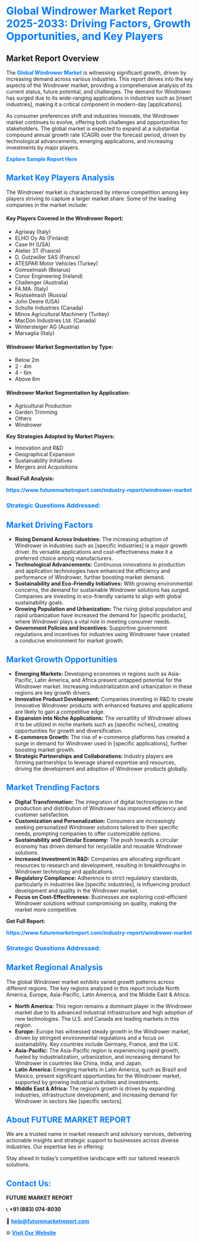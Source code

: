<h1 style="color: #007BFF;">Global Windrower Market Report 2025-2033: Driving Factors, Growth Opportunities, and Key Players</h1>

<section id="overview">
<h2>Market Report Overview</h2>
<p>The <a href="https://www.futuremarketreport.com/industry-report/windrower-market" style="color: #007BFF; text-decoration: none;"><strong>Global Windrower Market</strong></a> is witnessing significant growth, driven by increasing demand across various industries. This report delves into the key aspects of the Windrower market, providing a comprehensive analysis of its current status, future potential, and challenges. The demand for Windrower has surged due to its wide-ranging applications in industries such as [insert industries], making it a critical component in modern-day [applications].</p>
<p>As consumer preferences shift and industries innovate, the Windrower market continues to evolve, offering both challenges and opportunities for stakeholders. The global market is expected to expand at a substantial compound annual growth rate (CAGR) over the forecast period, driven by technological advancements, emerging applications, and increasing investments by major players.</p>
</section>

<section id="overview">
<p><a href="https://www.futuremarketreport.com/request-sample/reportId=111388" style="color: #007BFF; text-decoration: none;"><strong>Explore Sample Report Here</strong></a></p>
</section>

<section id="key-players">
<h2 style="color: #007BFF;">Market Key Players Analysis</h2>
<p>The Windrower market is characterized by intense competition among key players striving to capture a larger market share. Some of the leading companies in the market include:</p>
<h4>Key Players Covered in the Windrower Report:</h4>
<ul><li>Agriway (Italy)</li><li>ELHO Oy Ab (Finland)</li><li>Case IH (USA)</li><li>Atelier 3T (France)</li><li>D. Gutzwiller SAS (France)</li><li>ATESPAR Motor Vehicles (Turkey)</li><li>Gomselmash (Belarus)</li><li>Conor Engineering (Ireland)</li><li>Challenger (Australia)</li><li>FA.MA. (Italy)</li><li>Rostselmash (Russia)</li><li>John Deere (USA)</li><li>Schulte Industries (Canada)</li><li>Minos Agricultural Machinery (Turkey)</li><li>MacDon Industries Ltd. (Canada)</li><li>Wintersteiger AG (Austria)</li><li>Marsaglia (Italy)</li></ul>
<h4>Windrower Market Segmentation by Type:</h4>
<ul><li>Below 2m</li><li>2 - 4m</li><li>4 - 6m</li><li>Above 6m</li></ul>

<h4>Windrower Market Segmentation by Application:</h4>
<ul><li>Agricultural Production</li><li>Garden Trimming</li><li>Others</li><li>Windrower</li></ul>
<p><strong>Key Strategies Adopted by Market Players:</strong></p>
<ul>
<li>Innovation and R&D</li>
<li>Geographical Expansion</li>
<li>Sustainability Initiatives</li>
<li>Mergers and Acquisitions</li>
</ul>
</section>

<section>
<p><strong>Read Full Analysis: </strong></p><a href="https://www.futuremarketreport.com/industry-report/windrower-market" style="color: #007BFF; text-decoration: none;"><strong>https://www.futuremarketreport.com/industry-report/windrower-market</strong></a>
<h3 style="color: #007BFF;">Strategic Questions Addressed:</h3>
</section>

<section id="driving-factors">
<h2 style="color: #007BFF;">Market Driving Factors</h2>
<ul>
<li><strong>Rising Demand Across Industries:</strong> The increasing adoption of Windrower in industries such as [specific industries] is a major growth driver. Its versatile applications and cost-effectiveness make it a preferred choice among manufacturers.</li>
<li><strong>Technological Advancements:</strong> Continuous innovations in production and application technologies have enhanced the efficiency and performance of Windrower, further boosting market demand.</li>
<li><strong>Sustainability and Eco-Friendly Initiatives:</strong> With growing environmental concerns, the demand for sustainable Windrower solutions has surged. Companies are investing in eco-friendly variants to align with global sustainability goals.</li>
<li><strong>Growing Population and Urbanization:</strong> The rising global population and rapid urbanization have increased the demand for [specific products], where Windrower plays a vital role in meeting consumer needs.</li>
<li><strong>Government Policies and Incentives:</strong> Supportive government regulations and incentives for industries using Windrower have created a conducive environment for market growth.</li>
</ul>
</section>

<section id="growth-opportunities">
<h2 style="color: #007BFF;">Market Growth Opportunities</h2>
<ul>
<li><strong>Emerging Markets:</strong> Developing economies in regions such as Asia-Pacific, Latin America, and Africa present untapped potential for the Windrower market. Increasing industrialization and urbanization in these regions are key growth drivers.</li>
<li><strong>Innovative Product Development:</strong> Companies investing in R&D to create innovative Windrower products with enhanced features and applications are likely to gain a competitive edge.</li>
<li><strong>Expansion into Niche Applications:</strong> The versatility of Windrower allows it to be utilized in niche markets such as [specific niches], creating opportunities for growth and diversification.</li>
<li><strong>E-commerce Growth:</strong> The rise of e-commerce platforms has created a surge in demand for Windrower used in [specific applications], further boosting market growth.</li>
<li><strong>Strategic Partnerships and Collaborations:</strong> Industry players are forming partnerships to leverage shared expertise and resources, driving the development and adoption of Windrower products globally.</li>
</ul>
</section>

<section id="trending-factors">
<h2 style="color: #007BFF;">Market Trending Factors</h2>
<ul>
<li><strong>Digital Transformation:</strong> The integration of digital technologies in the production and distribution of Windrower has improved efficiency and customer satisfaction.</li>
<li><strong>Customization and Personalization:</strong> Consumers are increasingly seeking personalized Windrower solutions tailored to their specific needs, prompting companies to offer customizable options.</li>
<li><strong>Sustainability and Circular Economy:</strong> The push towards a circular economy has driven demand for recyclable and reusable Windrower solutions.</li>
<li><strong>Increased Investment in R&D:</strong> Companies are allocating significant resources to research and development, resulting in breakthroughs in Windrower technology and applications.</li>
<li><strong>Regulatory Compliance:</strong> Adherence to strict regulatory standards, particularly in industries like [specific industries], is influencing product development and quality in the Windrower market.</li>
<li><strong>Focus on Cost-Effectiveness:</strong> Businesses are exploring cost-efficient Windrower solutions without compromising on quality, making the market more competitive.</li>
</ul>
</section>

<section>
<p><strong>Get Full Report: </strong></p><a href="https://www.futuremarketreport.com/industry-report/windrower-market" style="color: #007BFF; text-decoration: none;"><strong>https://www.futuremarketreport.com/industry-report/windrower-market</strong></a>
<h3 style="color: #007BFF;">Strategic Questions Addressed:</h3>
</section>


<section id="regional-analysis">
<h2 style="color: #007BFF;">Market Regional Analysis</h2>
<p>The global Windrower market exhibits varied growth patterns across different regions. The key regions analyzed in this report include North America, Europe, Asia-Pacific, Latin America, and the Middle East & Africa:</p>
<ul>
<li><strong>North America:</strong> This region remains a dominant player in the Windrower market due to its advanced industrial infrastructure and high adoption of new technologies. The U.S. and Canada are leading markets in this region.</li>
<li><strong>Europe:</strong> Europe has witnessed steady growth in the Windrower market, driven by stringent environmental regulations and a focus on sustainability. Key countries include Germany, France, and the U.K.</li>
<li><strong>Asia-Pacific:</strong> The Asia-Pacific region is experiencing rapid growth, fueled by industrialization, urbanization, and increasing demand for Windrower in countries like China, India, and Japan.</li>
<li><strong>Latin America:</strong> Emerging markets in Latin America, such as Brazil and Mexico, present significant opportunities for the Windrower market, supported by growing industrial activities and investments.</li>
<li><strong>Middle East & Africa:</strong> The region’s growth is driven by expanding industries, infrastructure development, and increasing demand for Windrower in sectors like [specific sectors].</li>
</ul>
</section>

<footer>
<h2 style="color: #007BFF;">About FUTURE MARKET REPORT</h2>
<p>We are a trusted name in market research and advisory services, delivering actionable insights and strategic support to businesses across diverse industries. Our expertise lies in offering:</p>

<p>Stay ahead in today’s competitive landscape with our tailored research solutions.</p>

<h2 style="color: #007BFF;">Contact Us:</h2>
<p><strong>FUTURE MARKET REPORT</strong></p>
<p>📞 <strong>+91 (883) 074-8030</strong></p>
<p>📧 <strong><a href="mailto:help@futuremarketreport.com" style="color: #007BFF;">help@futuremarketreport.com</a></strong></p>
<p>🌐 <strong><a href="https://www.futuremarketreport.com/" style="color: #007BFF;">Visit Our Website</a></strong></p>
</footer>